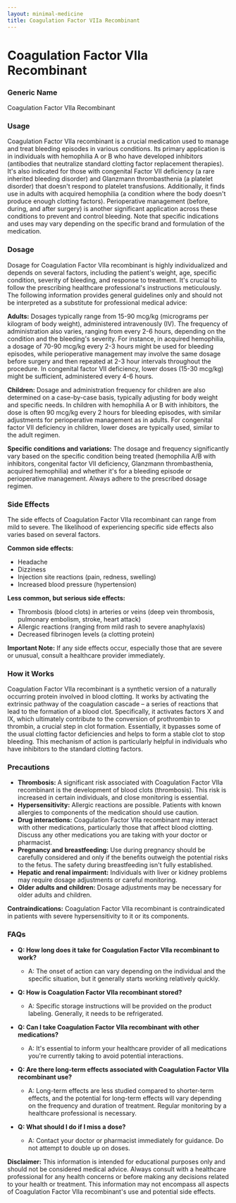 ```yaml
---
layout: minimal-medicine
title: Coagulation Factor VIIa Recombinant
---
```


# Coagulation Factor VIIa Recombinant
### Generic Name
Coagulation Factor VIIa Recombinant

### Usage

Coagulation Factor VIIa recombinant is a crucial medication used to manage and treat bleeding episodes in various conditions. Its primary application is in individuals with hemophilia A or B who have developed inhibitors (antibodies that neutralize standard clotting factor replacement therapies).  It's also indicated for those with congenital Factor VII deficiency (a rare inherited bleeding disorder) and Glanzmann thrombasthenia (a platelet disorder) that doesn't respond to platelet transfusions.  Additionally, it finds use in adults with acquired hemophilia (a condition where the body doesn't produce enough clotting factors).  Perioperative management (before, during, and after surgery) is another significant application across these conditions to prevent and control bleeding.  Note that specific indications and uses may vary depending on the specific brand and formulation of the medication.

### Dosage

Dosage for Coagulation Factor VIIa recombinant is highly individualized and depends on several factors, including the patient's weight, age, specific condition, severity of bleeding, and response to treatment.  It's crucial to follow the prescribing healthcare professional's instructions meticulously.  The following information provides general guidelines only and should not be interpreted as a substitute for professional medical advice:


**Adults:** Dosages typically range from 15-90 mcg/kg (micrograms per kilogram of body weight), administered intravenously (IV).  The frequency of administration also varies, ranging from every 2-6 hours, depending on the condition and the bleeding's severity.  For instance, in acquired hemophilia, a dosage of 70-90 mcg/kg every 2-3 hours might be used for bleeding episodes, while perioperative management may involve the same dosage before surgery and then repeated at 2-3 hour intervals throughout the procedure. In congenital factor VII deficiency, lower doses (15-30 mcg/kg) might be sufficient, administered every 4-6 hours.

**Children:** Dosage and administration frequency for children are also determined on a case-by-case basis, typically adjusting for body weight and specific needs.  In children with hemophilia A or B with inhibitors, the dose is often 90 mcg/kg every 2 hours for bleeding episodes, with similar adjustments for perioperative management as in adults. For congenital factor VII deficiency in children, lower doses are typically used, similar to the adult regimen.

**Specific conditions and variations:** The dosage and frequency significantly vary based on the specific condition being treated (hemophilia A/B with inhibitors, congenital factor VII deficiency, Glanzmann thrombasthenia, acquired hemophilia) and whether it's for a bleeding episode or perioperative management. Always adhere to the prescribed dosage regimen.


### Side Effects

The side effects of Coagulation Factor VIIa recombinant can range from mild to severe.  The likelihood of experiencing specific side effects also varies based on several factors.

**Common side effects:**

* Headache
* Dizziness
* Injection site reactions (pain, redness, swelling)
* Increased blood pressure (hypertension)

**Less common, but serious side effects:**

* Thrombosis (blood clots) in arteries or veins (deep vein thrombosis, pulmonary embolism, stroke, heart attack)
* Allergic reactions (ranging from mild rash to severe anaphylaxis)
* Decreased fibrinogen levels (a clotting protein)

**Important Note:** If any side effects occur, especially those that are severe or unusual, consult a healthcare provider immediately.


### How it Works

Coagulation Factor VIIa recombinant is a synthetic version of a naturally occurring protein involved in blood clotting.  It works by activating the extrinsic pathway of the coagulation cascade – a series of reactions that lead to the formation of a blood clot.  Specifically, it activates factors X and IX, which ultimately contribute to the conversion of prothrombin to thrombin, a crucial step in clot formation.  Essentially, it bypasses some of the usual clotting factor deficiencies and helps to form a stable clot to stop bleeding.  This mechanism of action is particularly helpful in individuals who have inhibitors to the standard clotting factors.


### Precautions

* **Thrombosis:**  A significant risk associated with Coagulation Factor VIIa recombinant is the development of blood clots (thrombosis).  This risk is increased in certain individuals, and close monitoring is essential.
* **Hypersensitivity:** Allergic reactions are possible.  Patients with known allergies to components of the medication should use caution.
* **Drug interactions:**  Coagulation Factor VIIa recombinant may interact with other medications, particularly those that affect blood clotting. Discuss any other medications you are taking with your doctor or pharmacist.
* **Pregnancy and breastfeeding:** Use during pregnancy should be carefully considered and only if the benefits outweigh the potential risks to the fetus. The safety during breastfeeding isn't fully established.
* **Hepatic and renal impairment:** Individuals with liver or kidney problems may require dosage adjustments or careful monitoring.
* **Older adults and children:**  Dosage adjustments may be necessary for older adults and children.

**Contraindications:** Coagulation Factor VIIa recombinant is contraindicated in patients with severe hypersensitivity to it or its components.


### FAQs

* **Q: How long does it take for Coagulation Factor VIIa recombinant to work?**
    * A: The onset of action can vary depending on the individual and the specific situation, but it generally starts working relatively quickly.

* **Q: How is Coagulation Factor VIIa recombinant stored?**
    * A: Specific storage instructions will be provided on the product labeling. Generally, it needs to be refrigerated.

* **Q: Can I take Coagulation Factor VIIa recombinant with other medications?**
    * A: It's essential to inform your healthcare provider of all medications you're currently taking to avoid potential interactions.

* **Q: Are there long-term effects associated with Coagulation Factor VIIa recombinant use?**
    * A: Long-term effects are less studied compared to shorter-term effects,  and the potential for long-term effects will vary depending on the frequency and duration of treatment. Regular monitoring by a healthcare professional is necessary.

* **Q: What should I do if I miss a dose?**
    * A: Contact your doctor or pharmacist immediately for guidance.  Do not attempt to double up on doses.

**Disclaimer:** This information is intended for educational purposes only and should not be considered medical advice.  Always consult with a healthcare professional for any health concerns or before making any decisions related to your health or treatment.  This information may not encompass all aspects of Coagulation Factor VIIa recombinant's use and potential side effects.
